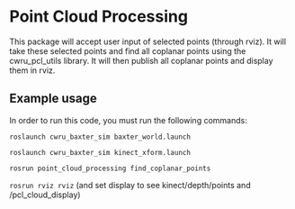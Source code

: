 # Point Cloud Processing

This package will accept user input of selected points (through rviz). It will take these selected points and find all coplanar points using the cwru_pcl_utils library. It will then publish all coplanar points and display them in rviz.

## Example usage
In order to run this code, you must run the following commands:

`roslaunch cwru_baxter_sim baxter_world.launch`

`roslaunch cwru_baxter_sim kinect_xform.launch`

`rosrun point_cloud_processing find_coplanar_points`

`rosrun rviz rviz` (and set display to see kinect/depth/points and /pcl_cloud_display)
    